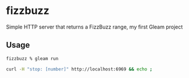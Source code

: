 # fizzbuzz

Simple HTTP server that returns a FizzBuzz range, my first Gleam project

## Usage
```bash
fizzbuzz % gleam run
```
```bash
curl -H "stop: [number]" http://localhost:6969 && echo ;
```
